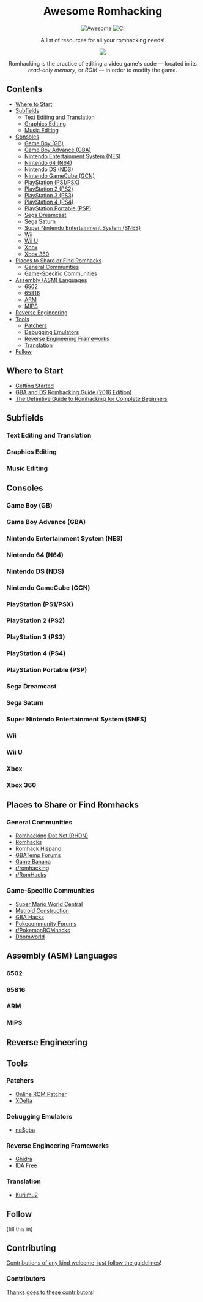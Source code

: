 <div align="center">

<!-- title -->

# Awesome Romhacking
[![Awesome](https://awesome.re/badge.svg)](https://awesome.re)
[![CI](https://github.com/btelwy/awesome-romhacking/actions/workflows/main.yml/badge.svg)](https://github.com/btelwy/awesome-romhacking/actions/workflows/main.yml)

<!-- subtitle -->

A list of resources for all your romhacking needs!

<!-- image -->

<a href="https://problemkaputt.de/gba-dev.htm" target="_blank" rel="noopener noreferrer">
  <img src="https://problemkaputt.de/gba-1024.gif"/>
</a>

<!-- description -->

Romhacking is the practice of editing a video game's code — located in its *read-only memory*, or *ROM* — in order to modify the game.

</div>

<!-- TOC -->

## Contents
- [Where to Start](#where-to-start)
- [Subfields](#subfields)
  - [Text Editing and Translation](#text-editing-and-translation)
  - [Graphics Editing](#graphics-editing)
  - [Music Editing](#music-editing)
- [Consoles](#consoles)
  - [Game Boy (GB)](#game-boy-gb)
  - [Game Boy Advance (GBA)](#game-boy-advance-gba)
  - [Nintendo Entertainment System (NES)](#nintendo-entertainment-system-nes)
  - [Nintendo 64 (N64)](#nintendo-64-n64)
  - [Nintendo DS (NDS)](#nintendo-ds-nds)
  - [Nintendo GameCube (GCN)](#nintendo-gamecube-gcn)
  - [PlayStation (PS1/PSX)](#playstation-ps1psx)
  - [PlayStation 2 (PS2)](#playstation-2-ps2)
  - [PlayStation 3 (PS3)](#playstation-3-ps3)
  - [PlayStation 4 (PS4)](#playstation-4-ps4)
  - [PlayStation Portable (PSP)](#playstation-portable-psp)
  - [Sega Dreamcast](#sega-dreamcast)
  - [Sega Saturn](#sega-saturn)
  - [Super Nintendo Entertainment System (SNES)](#super-nintendo-entertainment-system-snes)
  - [Wii](#wii)
  - [Wii U](#wii-u)
  - [Xbox](#xbox)
  - [Xbox 360](#xbox-360)
- [Places to Share or Find Romhacks](#places-to-share-or-find-romhacks)
  - [General Communities](#general-communities)
  - [Game-Specific Communities](#game-specific-communities)
- [Assembly (ASM) Languages](#assembly-asm-languages)
  - [6502](#6502)
  - [65816](#65816)
  - [ARM](#arm)
  - [MIPS](#mips)
- [Reverse Engineering](#reverse-engineering)
- [Tools](#tools)
  - [Patchers](#patchers)
  - [Debugging Emulators](#debugging-emulators)
  - [Reverse Engineering Frameworks](#reverse-engineering-frameworks)
  - [Translation](#translation)
- [Follow](#follow)

<!-- CONTENT -->

## Where to Start
- [Getting Started](https://www.romhacking.net/start/)
- [GBA and DS Romhacking Guide (2016 Edition)](https://gbatemp.net/download/gba-and-ds-rom-hacking-guide.33419/)
- [The Definitive Guide to Romhacking for Complete Beginners](https://www.scribd.com/document/383812637/The-Definitive-Guide-to-Rom-Hacking-for-Complete-Beginners)

## Subfields
### Text Editing and Translation
### Graphics Editing
### Music Editing

## Consoles
### Game Boy (GB)
### Game Boy Advance (GBA)
### Nintendo Entertainment System (NES)
### Nintendo 64 (N64)
### Nintendo DS (NDS)
### Nintendo GameCube (GCN)
### PlayStation (PS1/PSX)
### PlayStation 2 (PS2)
### PlayStation 3 (PS3)
### PlayStation 4 (PS4)
### PlayStation Portable (PSP)
### Sega Dreamcast
### Sega Saturn
### Super Nintendo Entertainment System (SNES)
### Wii
### Wii U
### Xbox
### Xbox 360

## Places to Share or Find Romhacks
### General Communities
- [Romhacking Dot Net (RHDN)](https://www.romhacking.net)
- [Romhacks](https://www.romhacks.org)
- [Romhack Hispano](https://www.romhackhispano.org)
- [GBATemp Forums](https://www.gbatemp.net)
- [Game Banana](https://www.gamebanana.com)
- [r/romhacking](https://www.reddit.com/r/romhacking)
- [r/RomHacks](https://www.reddit.com/r/RomHacks)

### Game-Specific Communities
- [Super Mario World Central](https://smwcentral.net)
- [Metroid Construction](https://metroidconstruction.com)
- [GBA Hacks](https://www.gbahacks.com)
- [Pokecommunity Forums](https://www.pokecommunity.com)
- [r/PokemonROMhacks](https://www.reddit.com/r/PokemonROMhacks)
- [Doomworld](https://www.doomworld.com)

## Assembly (ASM) Languages
### 6502
### 65816
### ARM
### MIPS

## Reverse Engineering

## Tools
### Patchers
- [Online ROM Patcher](https://www.marcrobledo.com/RomPatcher.js)
- [XDelta](https://www.romhacking.net/utilities/598)
### Debugging Emulators
- [no$gba](https://problemkaputt.de/gba-dev.htm)
### Reverse Engineering Frameworks
- [Ghidra](https://ghidra-sre.org)
- [IDA Free](https://hex-rays.com/ida-free)
### Translation
- [Kuriimu2](https://github.com/FanTranslatorsInternational/Kuriimu2)

<!-- END CONTENT -->

## Follow

<!-- list people worth following on social sites (Twitter, LinkedIn, GitHub, YouTube etc.) -->

(fill this in)

## Contributing
[Contributions of any kind welcome, just follow the guidelines](contributing.md)!

### Contributors
[Thanks goes to these contributors](https://github.com/btelwy/awesome-romhacking/graphs/contributors)!
